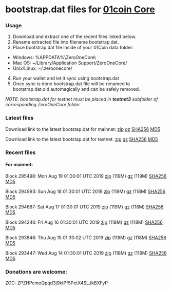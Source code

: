 # bootstrap.dat files for [01coin Core](https://01coin.io)

### Usage

1. Download and extract one of the recent files linked below.
2. Rename extracted file into filename bootstrap.dat.
3. Place bootstrap.dat file inside of your 01Coin data folder:
 - Windows: %APPDATA%\ZeroOneCore\
 - Mac OS: ~/Library/Application Support/ZeroOneCore/
 - Unix/Linux: ~/.zeroonecore/
4. Run your wallet and let it sync using bootstrap.dat
5. Once sync is done bootstrap.dat file will be renamed to bootstrap.dat.old automagically and can be safely removed.

_NOTE: bootstrap.dat for testnet must be placed in **testnet3** subfolder of corresponding ZeroOneCore folder_

### Latest files
Download link to the latest bootstap.dat for mainnet: [zip](https://files.01coin.io/mainnet/bootstrap.dat.zip) [gz](https://files.01coin.io/mainnet/bootstrap.dat.tar.gz) [SHA256](https://files.01coin.io/mainnet/sha256.txt) [MD5](https://files.01coin.io/mainnet/md5.txt)

Download link to the latest bootstap.dat for testnet: [zip](https://files.01coin.io/testnet/bootstrap.dat.zip) [gz](https://files.01coin.io/testnet/bootstrap.dat.tar.gz) [SHA256](https://files.01coin.io/testnet/sha256.txt) [MD5](https://files.01coin.io/testnet/md5.txt)

### Recent files

#### For mainnet:

Block 295498: Mon Aug 19 01:30:01 UTC 2019 [zip](https://files.01coin.io/mainnet/2019-08-19/bootstrap.dat.zip) (119M) [gz](https://files.01coin.io/mainnet/2019-08-19/bootstrap.dat.tar.gz) (119M) [SHA256](https://files.01coin.io/mainnet/2019-08-19/sha256.txt) [MD5](https://files.01coin.io/mainnet/2019-08-19/md5.txt)

Block 294993: Sun Aug 18 01:30:01 UTC 2019 [zip](https://files.01coin.io/mainnet/2019-08-18/bootstrap.dat.zip) (119M) [gz](https://files.01coin.io/mainnet/2019-08-18/bootstrap.dat.tar.gz) (118M) [SHA256](https://files.01coin.io/mainnet/2019-08-18/sha256.txt) [MD5](https://files.01coin.io/mainnet/2019-08-18/md5.txt)

Block 294687: Sat Aug 17 01:30:01 UTC 2019 [zip](https://files.01coin.io/mainnet/2019-08-17/bootstrap.dat.zip) (119M) [gz](https://files.01coin.io/mainnet/2019-08-17/bootstrap.dat.tar.gz) (118M) [SHA256](https://files.01coin.io/mainnet/2019-08-17/sha256.txt) [MD5](https://files.01coin.io/mainnet/2019-08-17/md5.txt)

Block 294246: Fri Aug 16 01:30:01 UTC 2019 [zip](https://files.01coin.io/mainnet/2019-08-16/bootstrap.dat.zip) (118M) [gz](https://files.01coin.io/mainnet/2019-08-16/bootstrap.dat.tar.gz) (118M) [SHA256](https://files.01coin.io/mainnet/2019-08-16/sha256.txt) [MD5](https://files.01coin.io/mainnet/2019-08-16/md5.txt)

Block 293846: Thu Aug 15 01:30:02 UTC 2019 [zip](https://files.01coin.io/mainnet/2019-08-15/bootstrap.dat.zip) (118M) [gz](https://files.01coin.io/mainnet/2019-08-15/bootstrap.dat.tar.gz) (118M) [SHA256](https://files.01coin.io/mainnet/2019-08-15/sha256.txt) [MD5](https://files.01coin.io/mainnet/2019-08-15/md5.txt)

Block 293447: Wed Aug 14 01:30:01 UTC 2019 [zip](https://files.01coin.io/mainnet/2019-08-14/bootstrap.dat.zip) (118M) [gz](https://files.01coin.io/mainnet/2019-08-14/bootstrap.dat.tar.gz) (118M) [SHA256](https://files.01coin.io/mainnet/2019-08-14/sha256.txt) [MD5](https://files.01coin.io/mainnet/2019-08-14/md5.txt)


### Donations are welcome:

ZOC: ZPZHPcmoQpqd3j9ktPf5PetX4SLJkBXFyP
